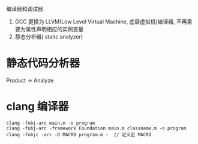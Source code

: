编译器和调试器

1. GCC 更换为 LLVM(Low Level Virtual Machine, 底层虚拟机)编译器, 不再需要为属性声明相应的实例变量
2. 静态分析器( static analyzer)

# 静态代码分析器

Product -> Analyze


# clang 编译器

```
clang -fobj-arc main.m -o program
clang -fobj-arc -framework Foundation main.m classname.m -o program
clang -fobjc -arc -D MACRO program.m -	// 定义宏 MACRO
```
